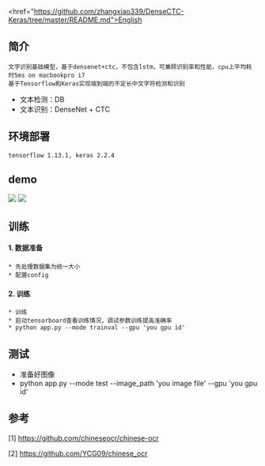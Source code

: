 <href="https://github.com/zhangxiao339/DenseCTC-Keras/tree/master/README.md">English</a>
## 简介
    文字识别基础模型，基于densenet+ctc，不包含lstm，可兼顾识别率和性能，cpu上平均耗时5ms on macbookpro i7
    基于Tensorflow和Keras实现端到端的不定长中文字符检测和识别
* 文本检测：DB
* 文本识别：DenseNet + CTC

## 环境部署
    tensorflow 1.13.1, keras 2.2.4

## demo
<div>
    <img src="https://github.com/zhangxiao339/DenseCTC-Keras/tree/master/data/demo/demo.png"/>
    <img src="https://github.com/zhangxiao339/DenseCTC-Keras/tree/master/data/demo/demo_result.png"/>
</div>

## 训练
#### 1. 数据准备
    * 先处理数据集为统一大小
    * 配置config
#### 2. 训练
    * 训练
    * 启动tensorboard查看训练情况，调试参数训练提高准确率
    * python app.py --mode trainval --gpu 'you gpu id'

## 测试
* 准备好图像
* python app.py --mode test --image_path 'you image file' --gpu 'you gpu id'

## 参考
[1] https://github.com/chineseocr/chinese-ocr

[2] https://github.com/YCG09/chinese_ocr